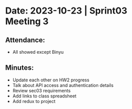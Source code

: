 # Date: 2023-10-23 | Sprint03 Meeting 3

## Attendance:

- All showed except Binyu

## Minutes:

- Update each other on HW2 progress
- Talk about API access and authentication details
- Review sec03 requirements
- Add links to class spreadsheet
- Add redux to project
